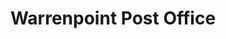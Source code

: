 ---
title: "Warrenpoint Post Office"
url: /warrenpoint/warrenpoint-post-office/
shop: Leerstehend
---